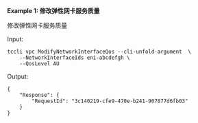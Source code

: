 **Example 1: 修改弹性网卡服务质量**

修改弹性网卡服务质量

Input: 

```
tccli vpc ModifyNetworkInterfaceQos --cli-unfold-argument  \
    --NetworkInterfaceIds eni-abcdefgh \
    --QosLevel AU
```

Output: 
```
{
    "Response": {
        "RequestId": "3c140219-cfe9-470e-b241-907877d6fb03"
    }
}
```

